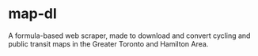 # map-dl

A formula-based web scraper, made to download and convert
cycling and public transit maps in the Greater Toronto and Hamilton Area.

